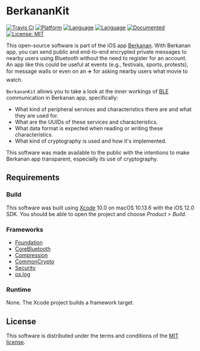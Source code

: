 # BerkananKit

[![Travis CI](https://travis-ci.org/zssz/BerkananKit.svg?branch=master)](https://travis-ci.org/zssz/BerkananKit) [![Platform](https://img.shields.io/badge/platform-iOS-lightgrey.svg)](https://developer.apple.com/ios) [![Language](https://img.shields.io/badge/language-Swift-orange.svg)](https://developer.apple.com/swift) [![Language](https://img.shields.io/badge/language-Objective--C-blue.svg)](https://developer.apple.com/library/content/documentation/Cocoa/Conceptual/ProgrammingWithObjectiveC) [![Documented](https://img.shields.io/badge/documented-%E2%9C%93-brightgreen.svg)]() [![License: MIT](https://img.shields.io/badge/license-MIT-yellow.svg)](LICENSE.txt)

This open-source software is part of the iOS app [Berkanan](http://berkanan.chat). With Berkanan app, you can send public and end-to-end encrypted private messages to nearby users using Bluetooth without the need to register for an account. An app like this could be useful at events (e.g., festivals, sports, protests), for message walls or even on an ✈️ for asking nearby users what movie to watch.

`BerkananKit` allows you to take a look at the inner workings of [BLE](https://en.wikipedia.org/wiki/Bluetooth_Low_Energy) communication in Berkanan app, specifically:
- What kind of peripheral services and characteristics there are and what they are used for.
- What are the UUIDs of these services and characteristics.
- What data format is expected when reading or writing these characteristics. 
- What kind of cryptography is used and how it's implemented.

This software was made available to the public with the intentions to make Berkanan app transparent, especially its use of cryptography.

## Requirements

### Build

This software was built using [Xcode](https://developer.apple.com/xcode) 10.0 on macOS 10.13.6 with the iOS 12.0 SDK. You should be able to open the project and choose *Product* > *Build*.

### Frameworks

* [Foundation](https://developer.apple.com/documentation/foundation)
* [CoreBluetooth](https://developer.apple.com/documentation/corebluetooth)
* [Compression](https://developer.apple.com/documentation/compression)
* [CommonCrypto](https://opensource.apple.com/source/CommonCrypto)
* [Security](https://developer.apple.com/documentation/security)
* [os.log](https://developer.apple.com/documentation/os/logging)

### Runtime

None. The Xcode project builds a framework target.

## License

This software is distributed under the terms and conditions of the [MIT license](LICENSE.txt).
